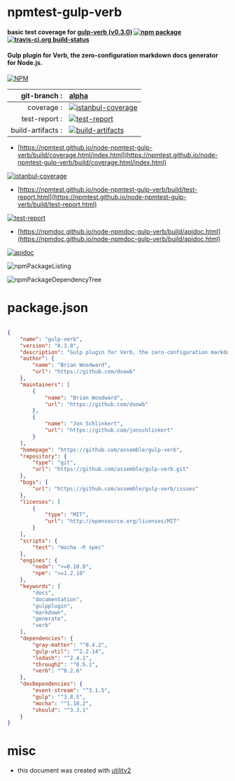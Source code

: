 # npmtest-gulp-verb

#### basic test coverage for  [gulp-verb (v0.3.0)](https://github.com/assemble/gulp-verb)  [![npm package](https://img.shields.io/npm/v/npmtest-gulp-verb.svg?style=flat-square)](https://www.npmjs.org/package/npmtest-gulp-verb) [![travis-ci.org build-status](https://api.travis-ci.org/npmtest/node-npmtest-gulp-verb.svg)](https://travis-ci.org/npmtest/node-npmtest-gulp-verb)

#### Gulp plugin for Verb, the zero-configuration markdown docs generator for Node.js.

[![NPM](https://nodei.co/npm/gulp-verb.png?downloads=true&downloadRank=true&stars=true)](https://www.npmjs.com/package/gulp-verb)

| git-branch : | [alpha](https://github.com/npmtest/node-npmtest-gulp-verb/tree/alpha)|
|--:|:--|
| coverage : | [![istanbul-coverage](https://npmtest.github.io/node-npmtest-gulp-verb/build/coverage.badge.svg)](https://npmtest.github.io/node-npmtest-gulp-verb/build/coverage.html/index.html)|
| test-report : | [![test-report](https://npmtest.github.io/node-npmtest-gulp-verb/build/test-report.badge.svg)](https://npmtest.github.io/node-npmtest-gulp-verb/build/test-report.html)|
| build-artifacts : | [![build-artifacts](https://npmtest.github.io/node-npmtest-gulp-verb/glyphicons_144_folder_open.png)](https://github.com/npmtest/node-npmtest-gulp-verb/tree/gh-pages/build)|

- [https://npmtest.github.io/node-npmtest-gulp-verb/build/coverage.html/index.html](https://npmtest.github.io/node-npmtest-gulp-verb/build/coverage.html/index.html)

[![istanbul-coverage](https://npmtest.github.io/node-npmtest-gulp-verb/build/screenCapture.buildCi.browser.%252Ftmp%252Fbuild%252Fcoverage.lib.html.png)](https://npmtest.github.io/node-npmtest-gulp-verb/build/coverage.html/index.html)

- [https://npmtest.github.io/node-npmtest-gulp-verb/build/test-report.html](https://npmtest.github.io/node-npmtest-gulp-verb/build/test-report.html)

[![test-report](https://npmtest.github.io/node-npmtest-gulp-verb/build/screenCapture.buildCi.browser.%252Ftmp%252Fbuild%252Ftest-report.html.png)](https://npmtest.github.io/node-npmtest-gulp-verb/build/test-report.html)

- [https://npmdoc.github.io/node-npmdoc-gulp-verb/build/apidoc.html](https://npmdoc.github.io/node-npmdoc-gulp-verb/build/apidoc.html)

[![apidoc](https://npmdoc.github.io/node-npmdoc-gulp-verb/build/screenCapture.buildCi.browser.%252Ftmp%252Fbuild%252Fapidoc.html.png)](https://npmdoc.github.io/node-npmdoc-gulp-verb/build/apidoc.html)

![npmPackageListing](https://npmtest.github.io/node-npmtest-gulp-verb/build/screenCapture.npmPackageListing.svg)

![npmPackageDependencyTree](https://npmtest.github.io/node-npmtest-gulp-verb/build/screenCapture.npmPackageDependencyTree.svg)



# package.json

```json

{
    "name": "gulp-verb",
    "version": "0.3.0",
    "description": "Gulp plugin for Verb, the zero-configuration markdown docs generator for Node.js.",
    "author": {
        "name": "Brian Woodward",
        "url": "https://github.com/doowb"
    },
    "maintainers": [
        {
            "name": "Brian Woodward",
            "url": "https://github.com/doowb"
        },
        {
            "name": "Jon Schlinkert",
            "url": "https://github.com/jonschlinkert"
        }
    ],
    "homepage": "https://github.com/assemble/gulp-verb",
    "repository": {
        "type": "git",
        "url": "https://github.com/assemble/gulp-verb.git"
    },
    "bugs": {
        "url": "https://github.com/assemble/gulp-verb/issues"
    },
    "licenses": [
        {
            "type": "MIT",
            "url": "http://opensource.org/licenses/MIT"
        }
    ],
    "scripts": {
        "test": "mocha -R spec"
    },
    "engines": {
        "node": ">=0.10.0",
        "npm": ">=1.2.10"
    },
    "keywords": [
        "docs",
        "documentation",
        "gulpplugin",
        "markdown",
        "generate",
        "verb"
    ],
    "dependencies": {
        "gray-matter": "^0.4.2",
        "gulp-util": "^2.2.14",
        "lodash": "^2.4.1",
        "through2": "^0.5.1",
        "verb": "^0.2.6"
    },
    "devDependencies": {
        "event-stream": "^3.1.5",
        "gulp": "^3.8.5",
        "mocha": "^1.18.2",
        "should": "^3.3.1"
    }
}
```



# misc
- this document was created with [utility2](https://github.com/kaizhu256/node-utility2)
